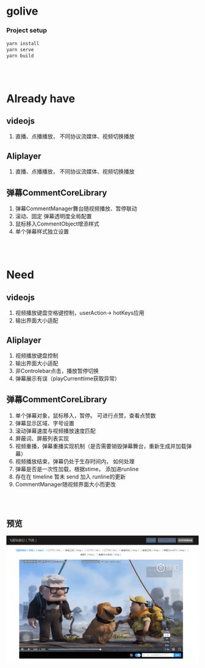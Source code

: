 # golive

### Project setup
```
yarn install
yarn serve
yarn build
```

<br/><br/>
# **Already have**
## videojs
1. 直播、点播播放， 不同协议流媒体、视频切换播放

## Aliplayer
1. 直播、点播播放， 不同协议流媒体、视频切换播放

## 弹幕CommentCoreLibrary
1. 弹幕CommentManager舞台随视频播放、暂停联动
2. 滚动、固定 弹幕透明度全局配置
3. 鼠标移入CommentObject增添样式
4. 单个弹幕样式独立设置


<br/><br/>
# **Need**
## videojs
1. 视频播放键盘空格键控制，userAction-> hotKeys应用
2. 输出界面大小适配


## Aliplayer
1. 视频播放键盘控制
2. 输出界面大小适配
3. 非Controlebar点击，播放暂停切换
4. 弹幕展示有误（playCurrenttime获取异常）


## 弹幕CommentCoreLibrary
1. 单个弹幕对象，鼠标移入，暂停。 可进行点赞，查看点赞数
2. 弹幕显示区域、字号设置
3. 滚动弹幕速度与视频播放速度匹配
4. 屏蔽词、屏蔽列表实现
5. 视频重播，弹幕重播实现机制（是否需要销毁弹幕舞台，重新生成并加载弹幕）
6. 视频播放结束，弹幕仍处于生存时间内， 如何处理
7. 弹幕是否是一次性加载，根据stime， 添加进runline
8. 存在在 timeline 暂未 send 加入 runline的更新
9. CommentManager随视频界面大小而更改


<br/><br/>
## **预览**
![avatar](./golive.png)
